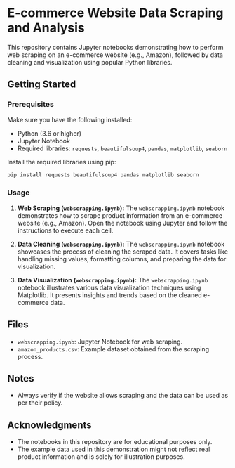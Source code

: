 # E-commerce Website Data Scraping and Analysis

This repository contains Jupyter notebooks demonstrating how to perform web scraping on an e-commerce website (e.g., Amazon), followed by data cleaning and visualization using popular Python libraries.

## Getting Started

### Prerequisites

Make sure you have the following installed:
- Python (3.6 or higher)
- Jupyter Notebook
- Required libraries: `requests`, `beautifulsoup4`, `pandas`, `matplotlib`, `seaborn`

Install the required libraries using pip:

```bash
pip install requests beautifulsoup4 pandas matplotlib seaborn
```

### Usage

1. **Web Scraping (`webscrapping.ipynb`):** The `webscrapping.ipynb` notebook demonstrates how to scrape product information from an e-commerce website (e.g., Amazon). Open the notebook using Jupyter and follow the instructions to execute each cell.

2. **Data Cleaning (`webscrapping.ipynb`):** The `webscrapping.ipynb` notebook showcases the process of cleaning the scraped data. It covers tasks like handling missing values, formatting columns, and preparing the data for visualization.

3. **Data Visualization (`webscrapping.ipynb`):** The `webscrapping.ipynb` notebook illustrates various data visualization techniques using Matplotlib. It presents insights and trends based on the cleaned e-commerce data.

## Files

- `webscrapping.ipynb`: Jupyter Notebook for web scraping.
- `amazon_products.csv`: Example dataset obtained from the scraping process.

## Notes

- Always verify if the website allows scraping and the data can be used as per their policy.

## Acknowledgments

- The notebooks in this repository are for educational purposes only.
- The example data used in this demonstration might not reflect real product information and is solely for illustration purposes.

